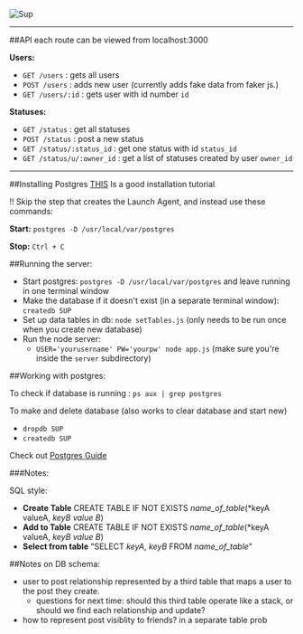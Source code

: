 
![Sup](http://www.rivr.com/lib/image/thumbs/Hey_Dude_338_999.jpg)

---
##API
each route can be viewed from localhost:3000

**Users:**
  
  * `GET /users` : gets all users
  * `POST /users` : adds new user (currently adds fake data from faker js.)
  * `GET /users/:id` : gets user with id number `id`

**Statuses:**
	
  * `GET /status` : get all statuses
  * `POST /status` : post a new status
  * `GET /status/:status_id` : get one status with id `status_id`
  * `GET /status/u/:owner_id` : get a list of statuses created by user `owner_id`

---

##Installing Postgres
[THIS](https://www.codefellows.org/blog/three-battle-tested-ways-to-install-postgresql) Is a good installation tutorial

!! Skip the step that creates the Launch Agent, and instead use these commands:

**Start:** `postgres -D /usr/local/var/postgres`

**Stop:** `Ctrl + C`

##Running the server:

* Start postgres: `postgres -D /usr/local/var/postgres` and leave running in one terminal window
* Make the database if it doesn't exist (in a separate terminal window): `createdb SUP`
* Set up data tables in db: `node setTables.js` (only needs to be run once when you create new database)
* Run the node server: <!-- `node app.js` --> 
	* `USER='yourusername' PW='yourpw' node app.js` (make sure you're inside the `server` subdirectory)

##Working with postgres:


To check if database is running : `ps aux | grep postgres`

To make and delete database (also works to clear database and start new)

* `dropdb SUP`
* `createdb SUP`

<!-- Or -->

<!-- **Start:** `postgres -D /usr/local/var/postgres &` -->

<!-- **Stop:** `` kill -INT `)head -1 /usr/local/var/postgres/postmaster.pid` `` -->

Check out
[Postgres Guide](http://postgresguide.com/index.html)

###Notes:

SQL style:

* __Create Table__ CREATE TABLE IF NOT EXISTS *name_of_table*(*keyA valueA, *keyB value B*)
* __Add to Table__ CREATE TABLE IF NOT EXISTS *name_of_table*(*keyA valueA, *keyB value B*)
* __Select from table__ "SELECT *keyA*, *keyB* FROM *name_of_table*"



  
##Notes on DB schema:

* user to post relationship represented by a third table that maps a user to the post they create. 
	* questions for next time: should this third table operate like a stack, or should we find each relationship and update?
* how to represent post visiblity to friends? in a separate table prob

